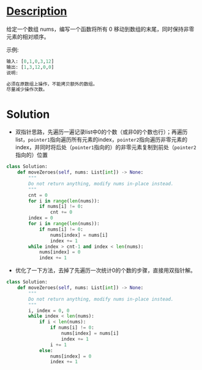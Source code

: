 # [Description](https://leetcode-cn.com/problems/move-zeroes)
给定一个数组 nums，编写一个函数将所有 0 移动到数组的末尾，同时保持非零元素的相对顺序。

示例:
```python
输入: [0,1,0,3,12]
输出: [1,3,12,0,0]
说明:

必须在原数组上操作，不能拷贝额外的数组。
尽量减少操作次数。
```


# Solution
- 双指针思路，先遍历一遍记录list中0的个数（或非0的个数也行）；再遍历list，```pointer1```指向遍历所有元素的index，```pointer2```指向遍历非零元素的index，并同时将后处（```pointer1```指向的）的非零元素复制到前处（```pointer2```指向的）位置
```python
class Solution:
    def moveZeroes(self, nums: List[int]) -> None:
        """
        Do not return anything, modify nums in-place instead.
        """
        cnt = 0
        for i in range(len(nums)):
            if nums[i] != 0:
                cnt += 0
        index = 0
        for i in range(len(nums)):
            if nums[i] != 0:
                nums[index] = nums[i]
                index += 1
        while index > cnt-1 and index < len(nums):
            nums[index] = 0
            index += 1
```
- 优化了一下方法，去掉了先遍历一次统计0的个数的步骤，直接用双指针解。
```python
class Solution:
    def moveZeroes(self, nums: List[int]) -> None:
        """
        Do not return anything, modify nums in-place instead.
        """
        i, index = 0, 0
        while index < len(nums):
            if i < len(nums):
                if nums[i] != 0:
                    nums[index] = nums[i]
                    index += 1
                i += 1
            else:
                nums[index] = 0
                index += 1
```